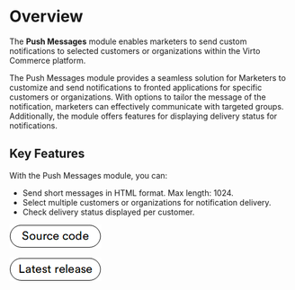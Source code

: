# Overview

The **Push Messages** module enables marketers to send custom notifications to selected customers or organizations within the Virto Commerce platform.

The Push Messages module provides a seamless solution for Marketers to customize and send notifications to fronted applications for specific customers or organizations. With options to tailor the message of the notification, marketers can effectively communicate with targeted groups. Additionally, the module offers features for displaying delivery status for notifications.

## Key Features

With the Push Messages module, you can:

* Send short messages in HTML format. Max length: 1024.
* Select multiple customers or organizations for notification delivery.
* Check delivery status displayed per customer.

[![Source code](media/source_code.png)](https://github.com/VirtoCommerce/vc-module-push-messages)

[![Latest release](media/latest_release.png)](https://github.com/VirtoCommerce/vc-module-push-messages/releases)